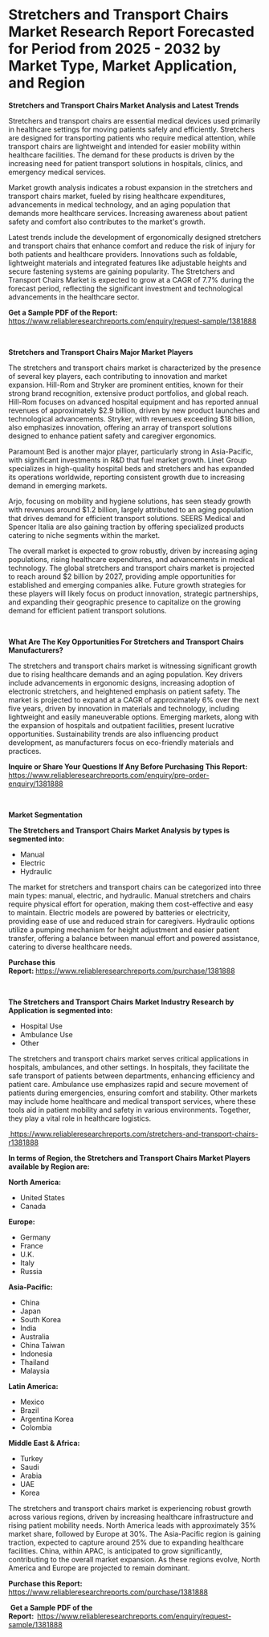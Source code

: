 <p><h1>Stretchers and Transport Chairs Market Research Report Forecasted for Period from 2025 -  2032 by Market Type, Market Application, and Region</h1></p><p><strong>Stretchers and Transport Chairs Market Analysis and Latest Trends</strong></p>
<p><p>Stretchers and transport chairs are essential medical devices used primarily in healthcare settings for moving patients safely and efficiently. Stretchers are designed for transporting patients who require medical attention, while transport chairs are lightweight and intended for easier mobility within healthcare facilities. The demand for these products is driven by the increasing need for patient transport solutions in hospitals, clinics, and emergency medical services.</p><p>Market growth analysis indicates a robust expansion in the stretchers and transport chairs market, fueled by rising healthcare expenditures, advancements in medical technology, and an aging population that demands more healthcare services. Increasing awareness about patient safety and comfort also contributes to the market's growth. </p><p>Latest trends include the development of ergonomically designed stretchers and transport chairs that enhance comfort and reduce the risk of injury for both patients and healthcare providers. Innovations such as foldable, lightweight materials and integrated features like adjustable heights and secure fastening systems are gaining popularity. The Stretchers and Transport Chairs Market is expected to grow at a CAGR of 7.7% during the forecast period, reflecting the significant investment and technological advancements in the healthcare sector.</p></p>
<p><strong>Get a Sample PDF of the Report:&nbsp;</strong> <a href="https://www.reliableresearchreports.com/enquiry/request-sample/1381888?utm_campaign=3360&utm_medium=2&utm_source=Github&utm_content=ia&utm_term=14042025&utm_id=stretchers-and-transport-chairs">https://www.reliableresearchreports.com/enquiry/request-sample/1381888</a></p>
<p>&nbsp;</p>
<p><strong>Stretchers and Transport Chairs Major Market Players</strong></p>
<p><p>The stretchers and transport chairs market is characterized by the presence of several key players, each contributing to innovation and market expansion. Hill-Rom and Stryker are prominent entities, known for their strong brand recognition, extensive product portfolios, and global reach. Hill-Rom focuses on advanced hospital equipment and has reported annual revenues of approximately $2.9 billion, driven by new product launches and technological advancements. Stryker, with revenues exceeding $18 billion, also emphasizes innovation, offering an array of transport solutions designed to enhance patient safety and caregiver ergonomics.</p><p>Paramount Bed is another major player, particularly strong in Asia-Pacific, with significant investments in R&D that fuel market growth. Linet Group specializes in high-quality hospital beds and stretchers and has expanded its operations worldwide, reporting consistent growth due to increasing demand in emerging markets.</p><p>Arjo, focusing on mobility and hygiene solutions, has seen steady growth with revenues around $1.2 billion, largely attributed to an aging population that drives demand for efficient transport solutions. SEERS Medical and Spencer Italia are also gaining traction by offering specialized products catering to niche segments within the market.</p><p>The overall market is expected to grow robustly, driven by increasing aging populations, rising healthcare expenditures, and advancements in medical technology. The global stretchers and transport chairs market is projected to reach around $2 billion by 2027, providing ample opportunities for established and emerging companies alike. Future growth strategies for these players will likely focus on product innovation, strategic partnerships, and expanding their geographic presence to capitalize on the growing demand for efficient patient transport solutions.</p></p>
<p>&nbsp;</p>
<p><strong>What Are The Key Opportunities For Stretchers and Transport Chairs Manufacturers?</strong></p>
<p><p>The stretchers and transport chairs market is witnessing significant growth due to rising healthcare demands and an aging population. Key drivers include advancements in ergonomic designs, increasing adoption of electronic stretchers, and heightened emphasis on patient safety. The market is projected to expand at a CAGR of approximately 6% over the next five years, driven by innovation in materials and technology, including lightweight and easily maneuverable options. Emerging markets, along with the expansion of hospitals and outpatient facilities, present lucrative opportunities. Sustainability trends are also influencing product development, as manufacturers focus on eco-friendly materials and practices.</p></p>
<p><strong>Inquire or Share Your Questions If Any Before Purchasing This Report:</strong> <a href="https://www.reliableresearchreports.com/enquiry/pre-order-enquiry/1381888?utm_campaign=3360&utm_medium=2&utm_source=Github&utm_content=ia&utm_term=14042025&utm_id=stretchers-and-transport-chairs">https://www.reliableresearchreports.com/enquiry/pre-order-enquiry/1381888</a></p>
<p>&nbsp;</p>
<p><strong>Market Segmentation</strong></p>
<p><strong>The Stretchers and Transport Chairs Market Analysis by types is segmented into:</strong></p>
<p><ul><li>Manual</li><li>Electric</li><li>Hydraulic</li></ul></p>
<p><p>The market for stretchers and transport chairs can be categorized into three main types: manual, electric, and hydraulic. Manual stretchers and chairs require physical effort for operation, making them cost-effective and easy to maintain. Electric models are powered by batteries or electricity, providing ease of use and reduced strain for caregivers. Hydraulic options utilize a pumping mechanism for height adjustment and easier patient transfer, offering a balance between manual effort and powered assistance, catering to diverse healthcare needs.</p></p>
<p><strong>Purchase this Report:&nbsp;</strong><a href="https://www.reliableresearchreports.com/purchase/1381888?utm_campaign=3360&utm_medium=2&utm_source=Github&utm_content=ia&utm_term=14042025&utm_id=stretchers-and-transport-chairs">https://www.reliableresearchreports.com/purchase/1381888</a></p>
<p>&nbsp;</p>
<p><strong>The Stretchers and Transport Chairs Market Industry Research by Application is segmented into:</strong></p>
<p><ul><li>Hospital Use</li><li>Ambulance Use</li><li>Other</li></ul></p>
<p><p>The stretchers and transport chairs market serves critical applications in hospitals, ambulances, and other settings. In hospitals, they facilitate the safe transport of patients between departments, enhancing efficiency and patient care. Ambulance use emphasizes rapid and secure movement of patients during emergencies, ensuring comfort and stability. Other markets may include home healthcare and medical transport services, where these tools aid in patient mobility and safety in various environments. Together, they play a vital role in healthcare logistics.</p></p>
<p><a href="https://www.reliableresearchreports.com/stretchers-and-transport-chairs-r1381888?utm_campaign=3360&utm_medium=2&utm_source=Github&utm_content=ia&utm_term=14042025&utm_id=stretchers-and-transport-chairs">&nbsp;https://www.reliableresearchreports.com/stretchers-and-transport-chairs-r1381888</a></p>
<p><strong>In terms of Region, the Stretchers and Transport Chairs Market Players available by Region are:</strong></p>
<p>
    <p> <strong> North America: </strong>
        <ul>
            <li>United States</li>
            <li>Canada</li>
        </ul>
        </p> 
    <p> <strong> Europe: </strong>
        <ul>
            <li>Germany</li>
            <li>France</li>
            <li>U.K.</li>
            <li>Italy</li>
            <li>Russia</li>
        </ul>
        </p> 
    <p> <strong> Asia-Pacific: </strong>
        <ul>
            <li>China</li>
            <li>Japan</li>
            <li>South Korea</li>
            <li>India</li>
            <li>Australia</li>
            <li>China Taiwan</li>
            <li>Indonesia</li>
            <li>Thailand</li>
            <li>Malaysia</li>
        </ul>
        </p> 
    <p> <strong> Latin America: </strong>
        <ul>
            <li>Mexico</li>
            <li>Brazil</li>
            <li>Argentina Korea</li>
            <li>Colombia</li>
        </ul>
        </p> 
    <p> <strong> Middle East & Africa: </strong>
        <ul>
            <li>Turkey</li>
            <li>Saudi</li>
            <li>Arabia</li>
            <li>UAE</li>
            <li>Korea</li>
        </ul>
    </p>
    </p>
<p><p>The stretchers and transport chairs market is experiencing robust growth across various regions, driven by increasing healthcare infrastructure and rising patient mobility needs. North America leads with approximately 35% market share, followed by Europe at 30%. The Asia-Pacific region is gaining traction, expected to capture around 25% due to expanding healthcare facilities. China, within APAC, is anticipated to grow significantly, contributing to the overall market expansion. As these regions evolve, North America and Europe are projected to remain dominant.</p></p>
<p><strong>Purchase this Report: </strong><a href="https://www.reliableresearchreports.com/purchase/1381888?utm_campaign=3360&utm_medium=2&utm_source=Github&utm_content=ia&utm_term=14042025&utm_id=stretchers-and-transport-chairs">https://www.reliableresearchreports.com/purchase/1381888</a></p>
<p>&nbsp;<strong>Get a Sample PDF of the Report:&nbsp;&nbsp;</strong><a href="https://www.reliableresearchreports.com/enquiry/request-sample/1381888?utm_campaign=3360&utm_medium=2&utm_source=Github&utm_content=ia&utm_term=14042025&utm_id=stretchers-and-transport-chairs">https://www.reliableresearchreports.com/enquiry/request-sample/1381888</a></p>
<p><strong></strong></p>
<p><p></p><p></p><p></p></p>